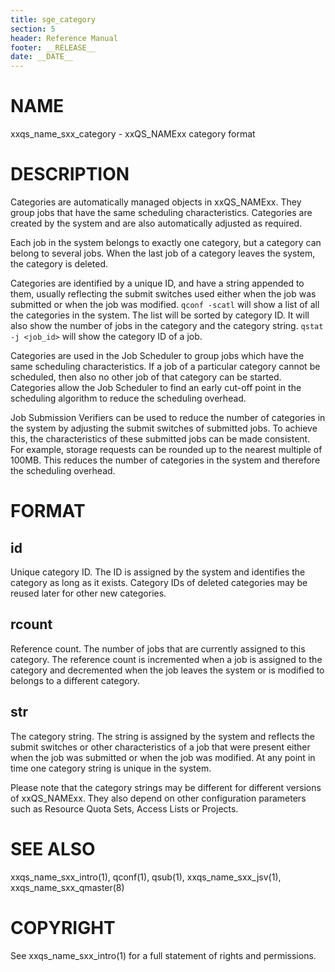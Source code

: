 ```yaml
---
title: sge_category
section: 5
header: Reference Manual
footer: __RELEASE__
date: __DATE__
---
```


# NAME

xxqs_name_sxx_category - xxQS_NAMExx category format

# DESCRIPTION

Categories are automatically managed objects in xxQS_NAMExx. They group jobs that have the same scheduling characteristics. Categories are created by the system and are also automatically adjusted as required.

Each job in the system belongs to exactly one category, but a category can belong to several jobs. When the last job of a category leaves the system, the category is deleted.

Categories are identified by a unique ID, and have a string appended to them, usually reflecting the submit switches used either when the job was submitted or when the job was modified. `qconf -scatl` will show a list of all the categories in the system. The list will be sorted by category ID. It will also show the number of jobs in the category and the category string. `qstat -j <job_id>` will show the category ID of a job.

Categories are used in the Job Scheduler to group jobs which have the same scheduling characteristics. If a job of a particular category cannot be scheduled, then also no other job of that category can be started. Categories allow the Job Scheduler to find an early cut-off point in the scheduling algorithm to reduce the scheduling overhead.

Job Submission Verifiers can be used to reduce the number of categories in the system by adjusting the submit switches of submitted jobs. To achieve this, the characteristics of these submitted jobs can be made consistent. For example, storage requests can be rounded up to the nearest multiple of 100MB. This reduces the number of categories in the system and therefore the scheduling overhead.

# FORMAT 

## id 

Unique category ID. The ID is assigned by the system and identifies the category as long as it exists. Category IDs of deleted categories may be reused later for other new categories.

## rcount

Reference count. The number of jobs that are currently assigned to this category. The reference count is incremented when a job is assigned to the category and decremented when the job leaves the system or is modified to belongs to a different category.

## str 

The category string. The string is assigned by the system and reflects the submit switches or other characteristics of a job that were present either when the job was submitted or when the job was modified. At any point in time one category string is unique in the system.

Please note that the category strings may be different for different versions of xxQS_NAMExx. They also depend on other configuration parameters such as Resource Quota Sets, Access Lists or Projects.

# SEE ALSO

xxqs_name_sxx_intro(1), qconf(1), qsub(1), xxqs_name_sxx_jsv(1), xxqs_name_sxx_qmaster(8)  

# COPYRIGHT

See xxqs_name_sxx_intro(1) for a full statement of rights and permissions.
